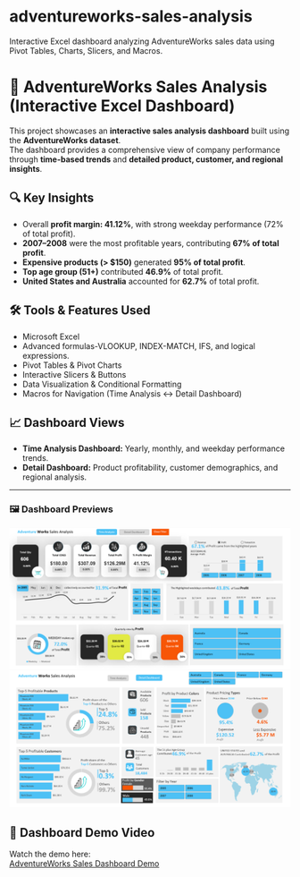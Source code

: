 # adventureworks-sales-analysis
Interactive Excel dashboard analyzing AdventureWorks sales data using Pivot Tables, Charts, Slicers, and Macros.
# 🧾 AdventureWorks Sales Analysis (Interactive Excel Dashboard)

This project showcases an **interactive sales analysis dashboard** built using the **AdventureWorks dataset**.  
The dashboard provides a comprehensive view of company performance through **time-based trends** and **detailed product, customer, and regional insights**.

## 🔍 Key Insights
- Overall **profit margin: 41.12%**, with strong weekday performance (72% of total profit).  
- **2007–2008** were the most profitable years, contributing **67% of total profit**.  
- **Expensive products (> $150)** generated **95% of total profit**.  
- **Top age group (51+)** contributed **46.9%** of total profit.  
- **United States and Australia** accounted for **62.7%** of total profit.

## 🛠️ Tools & Features Used
- Microsoft Excel
- Advanced formulas-VLOOKUP, INDEX-MATCH, IFS, and logical expressions.  
- Pivot Tables & Pivot Charts  
- Interactive Slicers & Buttons  
- Data Visualization & Conditional Formatting  
- Macros for Navigation (Time Analysis ↔ Detail Dashboard)

## 📈 Dashboard Views
- **Time Analysis Dashboard:** Yearly, monthly, and weekday performance trends.  
- **Detail Dashboard:** Product profitability, customer demographics, and regional analysis.  

---

### 🖼️ Dashboard Previews
![Time Analysis Dashboard](Images/Dashboard_Preview.png)
![Detail Dashboard](Images/Detail_Dashboard_Preview.png)

## 🎥 Dashboard Demo Video

Watch the demo here:  
[AdventureWorks Sales Dashboard Demo](Video/Adventurework_Sales_Dashboard.mp4)
